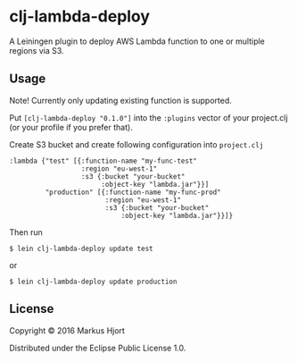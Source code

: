 # clj-lambda-deploy

A Leiningen plugin to deploy AWS Lambda function to one or multiple regions via S3.

## Usage

Note! Currently only updating existing function is supported.

Put `[clj-lambda-deploy "0.1.0"]` into the `:plugins` vector of your project.clj (or your profile if you prefer that).

Create S3 bucket and create following configuration into `project.clj`

    :lambda {"test" [{:function-name "my-func-test"
                      :region "eu-west-1"
                      :s3 {:bucket "your-bucket"
                           :object-key "lambda.jar"}}]
             "production" [{:function-name "my-func-prod"
                            :region "eu-west-1"
                            :s3 {:bucket "your-bucket"
                                :object-key "lambda.jar"}}]}

Then run

    $ lein clj-lambda-deploy update test

or

    $ lein clj-lambda-deploy update production

## License

Copyright © 2016 Markus Hjort

Distributed under the Eclipse Public License 1.0.

